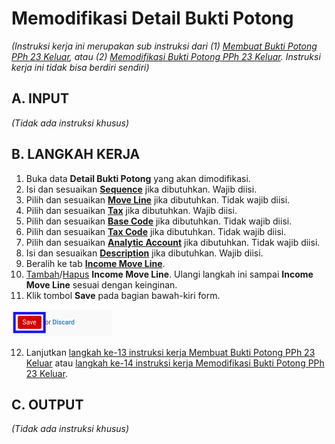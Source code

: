 # Memodifikasi Detail Bukti Potong

*(Instruksi kerja ini merupakan sub instruksi dari (1) [Membuat Bukti Potong PPh 23 Keluar](./membuat.md), atau (2) [Memodifikasi Bukti Potong PPh 23 Keluar](./memodifikasi.md). Instruksi kerja ini tidak bisa berdiri sendiri)*

## A. INPUT

*(Tidak ada instruksi khusus)*

## B. LANGKAH KERJA

1. Buka data **Detail Bukti Potong** yang akan dimodifikasi.
2. Isi dan sesuaikan **[Sequence](./penjelasan.md#field-detail-sequence)** jika dibutuhkan. Wajib diisi.
3. Pilih dan sesuaikan **[Move Line](./penjelasan.md#field-detail-move-line)** jika dibutuhkan. Tidak wajib diisi.
4. Pilih dan sesuaikan **[Tax](./penjelasan.md#field-detail-tax)** jika dibutuhkan. Wajib diisi.
5. Pilih dan sesuaikan **[Base Code](./penjelasan.md#field-detail-base-code)** jika dibutuhkan. Tidak wajib diisi.
6. Pilih dan sesuaikan **[Tax Code](./penjelasan.md#field-detail-tax-code)** jika dibutuhkan. Tidak wajib diisi.
7. Pilih dan sesuaikan **[Analytic Account](./penjelasan.md#field-detail-analytic-account)** jika dibutuhkan. Tidak wajib diisi.
8. Isi dan sesuaikan **[Description](./penjelasan.md#field-detail-description)** jika dibutuhkan. Wajib diisi.
9. Beralih ke tab **[Income Move Line](./penjelasan.md#tab-income-move-line)**.
10. <a name="l10">[Tambah](./menambahkan-income-move-line.md)/[Hapus](./menghapus-income-move-line.md) **Income Move Line**</a>. Ulangi langkah ini sampai **Income Move Line** sesuai dengan keinginan.
11. Klik tombol **Save** pada bagian bawah-kiri form.

![](../../img/bukpot-pph-23-keluar/tombol-save-modifikasi-detail-bukpot.png)

12. Lanjutkan [langkah ke-13 instruksi kerja Membuat Bukti Potong PPh 23 Keluar](./membuat.md#l13) atau [langkah ke-14 instruksi kerja Memodifikasi Bukti Potong PPh 23 Keluar](./memodifikasi.md#l14).

## C. OUTPUT

*(Tidak ada instruksi khusus)*
